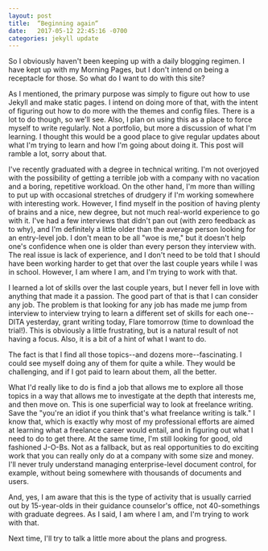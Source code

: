 ```yaml
---
layout: post
title:  “Beginning again“
date:   2017-05-12 22:45:16 -0700
categories: jekyll update
---
```

So I obviously haven't been keeping up with a daily blogging regimen. I have kept up with my Morning Pages, but I don't intend on being a receptacle for those. So what do I want to do with this site?

As I mentioned, the primary purpose was simply to figure out how to use Jekyll and make static pages. I intend on doing more of that, with the intent of figuring out how to do more with the themes and config files. There is a lot to do though, so we'll see. Also, I plan on using this as a place to force myself to write regularly. Not a portfolio, but more a discussion of what I'm learning. I thought this would be a good place to give regular updates about what I'm trying to learn and how I'm going about doing it. This post will ramble a lot, sorry about that.

I've recently graduated with a degree in technical writing. I'm not overjoyed with the possibility of getting a terrible job with a company with no vacation and a boring, repetitive workload. On the other hand, I'm more than willing to put up with occasional stretches of drudgery if I'm working somewhere with interesting work. However, I find myself in the position of having plenty of brains and a nice, new degree, but not much real-world experience to go with it. I've had a few interviews that didn't pan out (with zero feedback as to why), and I'm definitely a little older than the average person looking for an entry-level job. I don't mean to be all "woe is me," but it doesn't help one's confidence when one is older than every person they interview with. The real issue is lack of experience, and I don't need to be told that I should have been working harder to get that over the last couple years while I was in school. However, I am where I am, and I'm trying to work with that.

I learned a lot of skills over the last couple years, but I never fell in love with anything that made it a passion. The good part of that is that I can consider any job. The problem is that looking for any job has made me jump from interview to interview trying to learn a different set of skills for each one--DITA yesterday, grant writing today, Flare tomorrow (time to download the trial!). This is obviously a little frustrating, but is a natural result of not having a focus. Also, it is a bit of a hint of what I want to do.

The fact is that I find all those topics--and dozens more--fascinating. I could see myself doing any of them for quite a while. They would be challenging, and if I got paid to learn about them, all the better.

What I'd really like to do is find a job that allows me to explore all those topics in a way that allows me to investigate at the depth that interests me, and then move on. This is one superficial way to look at freelance writing. Save the "you're an idiot if you think that's what freelance writing is talk." I know that, which is exactly why most of my professional efforts are aimed at learning what a freelance career would entail, and in figuring out what I need to do to get there. At the same time, I'm still looking for good, old fashioned J-O-Bs. Not as a fallback, but as real opportunities to do exciting work that you can really only do at a company with some size and money. I'll never truly understand managing enterprise-level document control, for example, without being somewhere with thousands of documents and users.

And, yes, I am aware that this is the type of activity that is usually carried out by 15-year-olds in their guidance counselor's office, not 40-somethings with graduate degrees. As I said, I am where I am, and I'm trying to work with that.

Next time, I'll try to talk a little more about the plans and progress.
